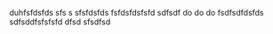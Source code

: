 duhfsfdsfds
sfs   s sfsfdsfds
 fsfdsfdsfsfd  sdfsdf do do do  fsdfsdfdsfds
 sdfsddfsfsfsfd dfsd sfsdfsd
